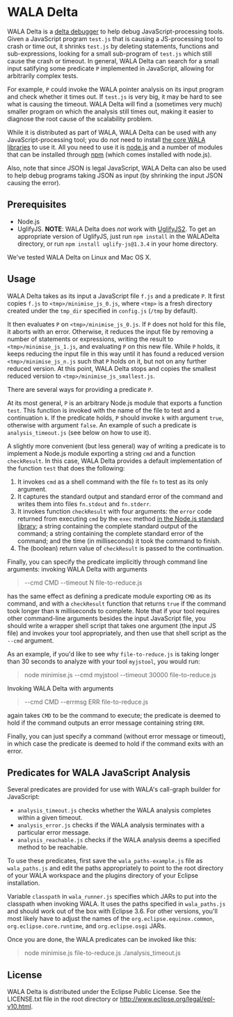 WALA Delta
==========

WALA Delta is a [delta debugger](http://www.st.cs.uni-saarland.de/dd/) to help debug JavaScript-processing tools.  Given a JavaScript program `test.js` that is causing a JS-processing tool to crash or time out, it shrinks `test.js` by deleting statements, functions and sub-expressions, looking for a small sub-program of `test.js` which still cause the crash or timeout.  In general, WALA Delta can search for a small input satifying some predicate `P` implemented in JavaScript, allowing for arbitrarily complex tests.

For example, `P` could invoke the WALA pointer analysis on its input program and check whether it times out. If `test.js` is very big, it may be hard to see what is causing the timeout. WALA Delta will find a (sometimes very much) smaller program on which the analysis still times out, making it easier to diagnose the root cause of the scalability problem.

While it is distributed as part of WALA, WALA Delta can be used with any JavaScript-processing tool; you do _not_ need to install [the core WALA libraries](https://github.com/wala/WALA) to use it. All you need to use it is [node.js](http://nodejs.org/) and a number of modules that can be installed through [npm](http://npmjs.org/) (which comes installed with node.js).

Also, note that since JSON is legal JavaScript, WALA Delta can also be used to help debug programs taking JSON as input (by shrinking the input JSON causing the error).

Prerequisites
--------------
- Node.js
- UglifyJS.  __NOTE__: WALA Delta does _not_ work with [UglifyJS2](https://github.com/mishoo/UglifyJS2).  To get an appropriate version of UglifyJS, just run `npm install` in the WALADelta directory, or run `npm install uglify-js@1.3.4` in your home directory.

We've tested WALA Delta on Linux and Mac OS X.

Usage
-----

WALA Delta takes as its input a JavaScript file `f.js` and a predicate `P`. It first copies `f.js` to `<tmp>/minimise_js_0.js`, where `<tmp>` is a fresh directory created under the `tmp_dir` specified in `config.js` (`/tmp` by default).

It then evaluates `P` on `<tmp>/minimise_js_0.js`. If `P` does not hold for this file, it aborts with an error. Otherwise, it reduces the input file by removing a number of statements or expressions, writing the result to `<tmp>/minimise_js_1.js`, and evaluating `P` on this new file. While `P` holds, it keeps reducing the input file in this way until it has found a reduced version `<tmp>/minimise_js_n.js` such that `P` holds on it, but not on any further reduced version. At this point, WALA Delta stops and copies the smallest reduced version to `<tmp>/minimise_js_smallest.js`.

There are several ways for providing a predicate `P`.

At its most general, `P` is an arbitrary Node.js module that exports a function `test`. This function is invoked with the name of the file to test and a continuation `k`. If the predicate holds, `P` should invoke `k` with argument `true`, otherwise with argument `false`. An example of such a predicate is `analysis_timeout.js` (see below on how to use it).

A slightly more convenient (but less general) way of writing a predicate is to implement a Node.js module exporting a string `cmd` and a function `checkResult`. In this case, WALA Delta provides a default implementation of the function `test` that does the following:

  1. It invokes `cmd` as a shell command with the file `fn` to test as its only argument.
  2. It captures the standard output and standard error of the command and writes them into files `fn.stdout` and `fn.stderr`.
  3. It invokes function `checkResult` with four arguments: the `error` code returned from executing `cmd` by the `exec` method [in the Node.js standard library](http://nodejs.org/api/child_process.html#child_process_child_process_exec_command_options_callback); a string containing the complete standard output of the command; a string containing the complete standard error of the command; and the time (in milliseconds) it took the command to finish.
  4. The (boolean) return value of `checkResult` is passed to the continuation.

Finally, you can specify the predicate implicitly through command line arguments: invoking WALA Delta with arguments

> --cmd CMD --timeout N file-to-reduce.js

has the same effect as defining a predicate module exporting `CMD` as its command, and with a `checkResult` function that returns `true` if the command took longer than `N` milliseconds to complete.  Note that if your tool requires other command-line arguments besides the input JavaScript file, you should write a wrapper shell script that takes one argument (the input JS file) and invokes your tool appropriately, and then use that shell script as the `--cmd` argument.

As an example, if you'd like to see why `file-to-reduce.js` is taking longer than 30 seconds to analyze with your tool `myjstool`, you would run:

> node minimise.js --cmd myjstool --timeout 30000 file-to-reduce.js

Invoking WALA Delta with arguments

> --cmd CMD --errmsg ERR file-to-reduce.js

again takes `CMD` to be the command to execute; the predicate is deemed to hold if the command outputs an error message containing string `ERR`.

Finally, you can just specify a command (without error message or timeout), in which case the predicate is deemed to hold if the command exits with an error.

Predicates for WALA JavaScript Analysis
---------------------------------------

Several predicates are provided for use with WALA's call-graph builder for JavaScript:

* `analysis_timeout.js` checks whether the WALA analysis completes within a given timeout.
* `analysis_error.js` checks if the WALA analysis terminates with a particular error message.
* `analysis_reachable.js` checks if the WALA analysis deems a specified method to be reachable.

To use these predicates, first save the `wala_paths-example.js` file as `wala_paths.js` and edit the paths appropriately to point to the root directory of your WALA workspace and the plugins directory of your Eclipse installation.

Variable `classpath` in `wala_runner.js` specifies which JARs to put into the classpath when invoking WALA. It uses the paths specified in `wala_paths.js` and should work out of the box with Eclipse 3.6. For other versions, you'll most likely have to adjust the names of the `org.eclipse.equinox.common`, `org.eclipse.core.runtime`, and `org.eclipse.osgi` JARs.

Once you are done, the WALA predicates can be invoked like this:

> node minimise.js file-to-reduce.js ./analysis_timeout.js

License
-------

WALA Delta is distributed under the Eclipse Public License.  See the LICENSE.txt file in the root directory or <a href="http://www.eclipse.org/legal/epl-v10.html">http://www.eclipse.org/legal/epl-v10.html</a>.  
